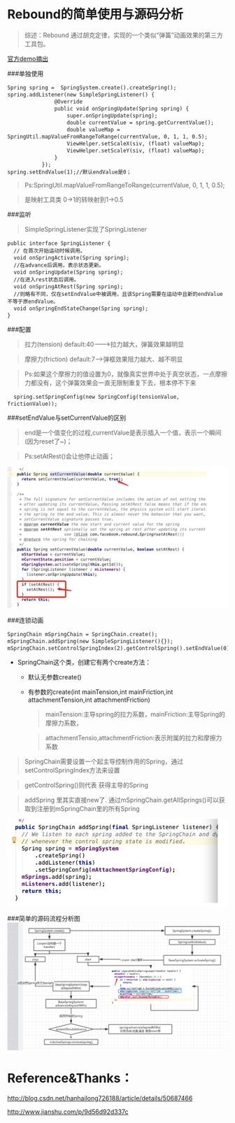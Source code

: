 # Rebound的简单使用与源码分析
>综述：Rebound 通过胡克定律，实现的一个类似“弹簧”动画效果的第三方工具包。

[官方demo摘出](https://github.com/luhaoaimama1/ReboundDemo)

###单独使用
```
Spring spring =  SpringSystem.create().createSpring();
spring.addListener(new SimpleSpringListener() {
               @Override
               public void onSpringUpdate(Spring spring) {
                   super.onSpringUpdate(spring);
                   double currentValue = spring.getCurrentValue();
                   double valueMap = SpringUtil.mapValueFromRangeToRange(currentValue, 0, 1, 1, 0.5);
                   ViewHelper.setScaleX(siv, (float) valueMap);
                   ViewHelper.setScaleY(siv, (float) valueMap);
               }
           });
spring.setEndValue(1);//默认endValue是0；          
```

>Ps:SpringUtil.mapValueFromRangeToRange(currentValue, 0, 1, 1, 0.5);

> 是映射工具类 0->1的转映射到1->0.5

###监听
>SimpleSpringListener实现了SpringListener

```
public interface SpringListener {
  // 在首次开始运动时候调用。
  void onSpringActivate(Spring spring);
  //在advance后调用，表示状态更新。
  void onSpringUpdate(Spring spring);
  //在进入rest状态后调用。
  void onSpringAtRest(Spring spring);
  //则略有不同，仅在setEndValue中被调用，且该Spring需要在运动中且新的endValue不等于原endValue。
  void onSpringEndStateChange(Spring spring);
}
```

###配置
>拉力(tension) default:40--->拉力越大，弹簧效果越明显

>摩擦力(friction) default:7-->弹框效果阻力越大、越不明显

>Ps:如果这个摩擦力的值设置为0，就像真实世界中处于真空状态，一点摩擦力都没有，这个弹簧效果会一直无限制重复下去，根本停不下来

```
  spring.setSpringConfig(new SpringConfig(tensionValue, frictionValue));
```

###setEndValue与setCurrentValue的区别 
>end是一个值变化的过程,currentValue是表示插入一个值，表示一个瞬间(因为reset了~)；

>Ps:setAtRest()会让他停止动画；

![](./demo/rebound区别2.png)

###连锁动画

```
SpringChain mSpringChain = SpringChain.create();
mSpringChain.addSpring(new SimpleSpringListener(){});
mSpringChain.setControlSpringIndex(2).getControlSpring().setEndValue(0);
```
* SpringChain这个类，创建它有两个create方法：
    * 默认无参数create()
    * 有参数的create(int mainTension,int mainFriction,int attachmentTension,int attachmentFriction)
        >mainTension:主导spring的拉力系数，mainFriction:主导Spring的摩擦力系数，
        
        >attachmentTensio,attachmentFriction:表示附属的拉力和摩擦力系数
        
>SpringChain需要设置一个起主导控制作用的Spring，通过setControlSpringIndex方法来设置

>getControlSpring()则代表 获得主导的Spring

>addSpring 里其实直接new了.  通过mSpringChain.getAllSprings()可以获取到注册到mSpringChain里的所有Spring

![](./demo/rebound_addSpring.png)


###简单的源码流程分析图
![](./demo/rebound简单的源码流程.png)

# Reference&Thanks：

http://blog.csdn.net/hanhailong726188/article/details/50687466

http://www.jianshu.com/p/9d56d92d337c